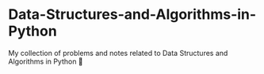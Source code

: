 # Data-Structures-and-Algorithms-in-Python
My collection of problems and notes related to Data Structures and Algorithms in Python 🤩
